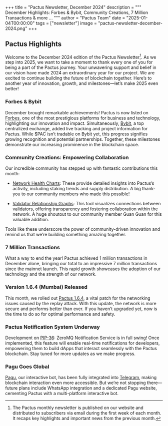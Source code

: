 +++
title = "Pactus Newsletter, December 2024"
description = """
December Highlights: Forbes & Bybit, Community Creations, 7 Million Transactions & more ...
"""
author = "Pactus Team"
date = "2025-01-04T00:00:00"
tags = ["newsletter"]
image = "pactus-newsletter-december-2024.png"
+++

## Pactus Highlights

Welcome to the December 2024 edition of the Pactus Newsletter[^1].
As we step into 2025, we want to take a moment to thank every one of you for being a part of the Pactus journey.
Your unwavering support and belief in our vision have made 2024 an extraordinary year for our project.
We are excited to continue building the future of blockchain together.
Here’s to another year of innovation, growth, and milestones—let’s make 2025 even better!

### Forbes & Bybit

December brought remarkable achievements! Pactus is now listed on
[Forbes](https://www.forbes.com/digital-assets/assets/pactus-pac/),
one of the most prestigious platforms for business and technology, highlighting our innovation and impact.
Simultaneously, [Bybit](https://www.bybitglobal.com/en/coin-price/pactus/),
a top centralized exchange, added live tracking and project information for Pactus.
While $PAC isn’t tradable on Bybit yet, this progress signifies growing recognition and potential partnerships.
Together, these milestones demonstrate our increasing prominence in the blockchain space.

### Community Creations: Empowering Collaboration

Our incredible community has stepped up with fantastic contributions this month:

- [Network Health Charts](https://1pactus.github.io/en-us/):
  These provide detailed insights into Pactus’s activity, including staking trends and supply distribution.
  A big thank-you to our community members who made this possible!

- [Validator Relationship Graphs](https://1pactus.github.io/en-us/docs/relationship/relationship_30/):
  This tool visualizes connections between validators, offering transparency and
  fostering collaboration within the network. A huge shoutout to our community member Guan Guan for this valuable addition.

Tools like these underscore the power of community-driven innovation and
remind us that we’re building something amazing together.

### 7 Million Transactions

What a way to end the year! Pactus achieved 1 million transactions in December alone,
bringing our total to an impressive 7 million transactions since the mainnet launch.
This rapid growth showcases the adoption of our technology and the strength of our network.

### Version 1.6.4 (Mumbai) Released

This month, we rolled out [Pactus 1.6.4](https://github.com/pactus-project/pactus/releases/tag/v1.6.4),
a vital patch for the networking issues caused by the replay attack.
With this update, the network is more secure and performs better than ever.
If you haven’t upgraded yet, now is the time to do so for optimal performance and safety.

### Pactus Notification System Underway

Development on [PIP-36](https://pips.pactus.org/PIPs/pip-36): ZeroMQ Notification Service is in full swing!
Once implemented, this feature will enable real-time notifications for developers,
empowering them to build dApps that interact seamlessly with the Pactus blockchain.
Stay tuned for more updates as we make progress.

### Pagu Goes Global

[Pagu](https://github.com/pagu-project/pagu/), our interactive bot, has been fully integrated into
[Telegram](https://t.me/pactus_pagu_bot),
making blockchain interaction even more accessible.
But we’re not stopping there—future plans include WhatsApp integration and a dedicated Pagu website,
cementing Pactus with a multi-platform interactive bot.

[^1]:
    The Pactus monthly newsletter is published on our website and
    distributed to subscribers via email during the first week of each month.
    It recaps key highlights and important news from the previous month.
